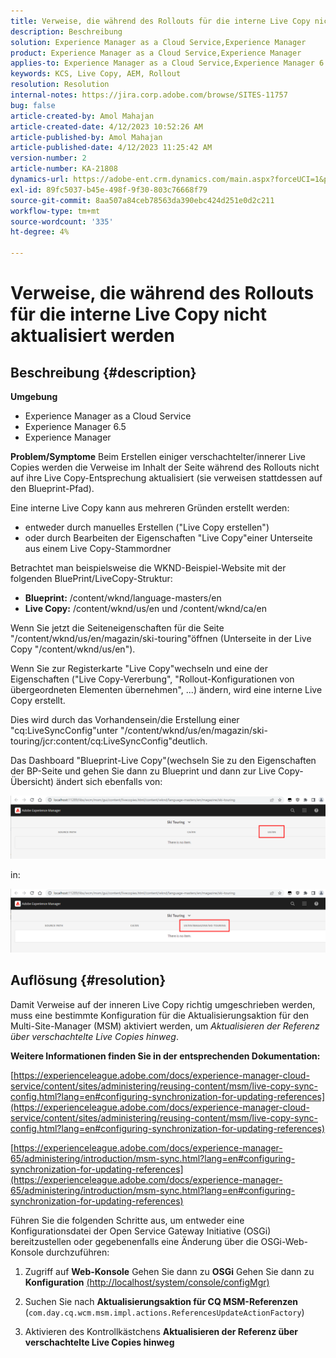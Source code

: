 ```yaml
---
title: Verweise, die während des Rollouts für die interne Live Copy nicht aktualisiert werden
description: Beschreibung
solution: Experience Manager as a Cloud Service,Experience Manager
product: Experience Manager as a Cloud Service,Experience Manager
applies-to: Experience Manager as a Cloud Service,Experience Manager 6.5,Experience Manager
keywords: KCS, Live Copy, AEM, Rollout
resolution: Resolution
internal-notes: https://jira.corp.adobe.com/browse/SITES-11757
bug: false
article-created-by: Amol Mahajan
article-created-date: 4/12/2023 10:52:26 AM
article-published-by: Amol Mahajan
article-published-date: 4/12/2023 11:25:42 AM
version-number: 2
article-number: KA-21808
dynamics-url: https://adobe-ent.crm.dynamics.com/main.aspx?forceUCI=1&pagetype=entityrecord&etn=knowledgearticle&id=fd589a19-20d9-ed11-a7c7-6045bd006149
exl-id: 89fc5037-b45e-498f-9f30-803c76668f79
source-git-commit: 8aa507a84ceb78563da390ebc424d251e0d2c211
workflow-type: tm+mt
source-wordcount: '335'
ht-degree: 4%

---
```


# Verweise, die während des Rollouts für die interne Live Copy nicht aktualisiert werden

## Beschreibung {#description}

<b>Umgebung</b>
- Experience Manager as a Cloud Service
- Experience Manager 6.5
- Experience Manager

<b>Problem/Symptome</b>
Beim Erstellen einiger verschachtelter/innerer Live Copies werden die Verweise im Inhalt der Seite während des Rollouts nicht auf ihre Live Copy-Entsprechung aktualisiert (sie verweisen stattdessen auf den Blueprint-Pfad).

Eine interne Live Copy kann aus mehreren Gründen erstellt werden:

- entweder durch manuelles Erstellen (&quot;Live Copy erstellen&quot;)
- oder durch Bearbeiten der Eigenschaften &quot;Live Copy&quot;einer Unterseite aus einem Live Copy-Stammordner




Betrachtet man beispielsweise die WKND-Beispiel-Website mit der folgenden BluePrint/LiveCopy-Struktur:

- <b>Blueprint:</b> /content/wknd/language-masters/en
- <b>Live Copy:</b> /content/wknd/us/en und /content/wknd/ca/en


Wenn Sie jetzt die Seiteneigenschaften für die Seite &quot;/content/wknd/us/en/magazin/ski-touring&quot;öffnen (Unterseite in der Live Copy &quot;/content/wknd/us/en&quot;).

Wenn Sie zur Registerkarte &quot;Live Copy&quot;wechseln und eine der Eigenschaften (&quot;Live Copy-Vererbung&quot;, &quot;Rollout-Konfigurationen von übergeordneten Elementen übernehmen&quot;, ...) ändern, wird eine interne Live Copy erstellt.

Dies wird durch das Vorhandensein/die Erstellung einer &quot;cq:LiveSyncConfig&quot;unter &quot;/content/wknd/us/en/magazin/ski-touring/jcr:content/cq:LiveSyncConfig&quot;deutlich.

Das Dashboard &quot;Blueprint-Live Copy&quot;(wechseln Sie zu den Eigenschaften der BP-Seite und gehen Sie dann zu Blueprint und dann zur Live Copy-Übersicht) ändert sich ebenfalls von:

![](assets/___fe589a19-20d9-ed11-a7c7-6045bd006149___.png)

in:

![](assets/___00599a19-20d9-ed11-a7c7-6045bd006149___.png)




## Auflösung {#resolution}


Damit Verweise auf der inneren Live Copy richtig umgeschrieben werden, muss eine bestimmte Konfiguration für die Aktualisierungsaktion für den Multi-Site-Manager (MSM) aktiviert werden, um *Aktualisieren der Referenz über verschachtelte Live Copies hinweg*.

<b>Weitere Informationen finden Sie in der entsprechenden Dokumentation:</b>

[https://experienceleague.adobe.com/docs/experience-manager-cloud-service/content/sites/administering/reusing-content/msm/live-copy-sync-config.html?lang=en#configuring-synchronization-for-updating-references](https://experienceleague.adobe.com/docs/experience-manager-cloud-service/content/sites/administering/reusing-content/msm/live-copy-sync-config.html?lang=en#configuring-synchronization-for-updating-references)

[https://experienceleague.adobe.com/docs/experience-manager-65/administering/introduction/msm-sync.html?lang=en#configuring-synchronization-for-updating-references](https://experienceleague.adobe.com/docs/experience-manager-65/administering/introduction/msm-sync.html?lang=en#configuring-synchronization-for-updating-references)



Führen Sie die folgenden Schritte aus, um entweder eine Konfigurationsdatei der Open Service Gateway Initiative (OSGi) bereitzustellen oder gegebenenfalls eine Änderung über die OSGi-Web-Konsole durchzuführen:

1. Zugriff auf <b>Web-Konsole</b> Gehen Sie dann zu <b>OSGi</b> Gehen Sie dann zu <b>Konfiguration</b> [(http://localhost/system/console/configMgr)](http://localhost/system/console/configMgr)


2. Suchen Sie nach <b>Aktualisierungsaktion für CQ MSM-Referenzen</b> (`com.day.cq.wcm.msm.impl.actions.ReferencesUpdateActionFactory`)


3. Aktivieren des Kontrollkästchens <b>Aktualisieren der Referenz über verschachtelte Live Copies hinweg</b>
